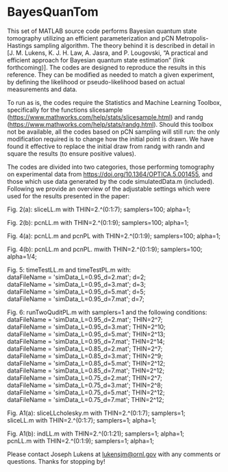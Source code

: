 # BayesQuanTom

This set of MATLAB source code performs Bayesian quantum state tomography utilizing an efficient parameterization and pCN Metropolis-Hastings sampling algorithm. The theory behind it is described in detail in [J. M. Lukens, K. J. H. Law, A. Jasra, and P. Lougovski, “A practical and efficient approach for Bayesian quantum state estimation” (link forthcoming)]. The codes are designed to reproduce the results in this reference. They can be modified as needed to match a given experiment, by defining the likelihood or pseudo-likelihood based on actual measurements and data.

To run as is, the codes require the Statistics and Machine Learning Toolbox, specifically for the  functions slicesample (https://www.mathworks.com/help/stats/slicesample.html) and randg (https://www.mathworks.com/help/stats/randg.html). Should this toolbox not be available, all the codes based on pCN sampling will still run: the only modification required is to change how the initial point is drawn. We have found it effective to replace the initial draw from randg with randn and square the results (to ensure positive values).

The codes are divided into two categories, those performing tomography on experimental data from https://doi.org/10.1364/OPTICA.5.001455, and those which use data generated by the code simulatedData.m (included). Following we provide an overview of the adjustable settings which were used for the results presented in the paper:

Fig. 2(a): sliceLL.m with THIN=2.^(0:1:7); samplers=100; alpha=1;

Fig. 2(b): pcnLL.m with THIN=2.^(0:1:9); samplers=100; alpha=1;

Fig. 4(a): pcnLL.m and pcnPL with THIN=2.^(0:1:9); samplers=100; alpha=1;

Fig. 4(b): pcnLL.m and pcnPL. mwith THIN=2.^(0:1:9); samplers=100; alpha=1/4;

Fig. 5: timeTestLL.m and timeTestPL.m with:  
dataFileName = 'simData_L=0.95_d=2.mat'; d=2;  
dataFileName = 'simData_L=0.95_d=3.mat'; d=3;  
dataFileName = 'simData_L=0.95_d=5.mat'; d=5;  
dataFileName = 'simData_L=0.95_d=7.mat'; d=7;  

Fig. 6: runTwoQuditPL.m with samplers=1 and the following conditions:  
dataFileName = 'simData_L=0.95_d=2.mat'; THIN=2^7;  
dataFileName = 'simData_L=0.95_d=3.mat'; THIN=2^10;  
dataFileName = 'simData_L=0.95_d=5.mat'; THIN=2^13;  
dataFileName = 'simData_L=0.95_d=7.mat'; THIN=2^14;  
dataFileName = 'simData_L=0.85_d=2.mat'; THIN=2^7;  
dataFileName = 'simData_L=0.85_d=3.mat'; THIN=2^9;  
dataFileName = 'simData_L=0.85_d=5.mat'; THIN=2^12;  
dataFileName = 'simData_L=0.85_d=7.mat'; THIN=2^12;  
dataFileName = 'simData_L=0.75_d=2.mat'; THIN=2^7;  
dataFileName = 'simData_L=0.75_d=3.mat'; THIN=2^8;  
dataFileName = 'simData_L=0.75_d=5.mat'; THIN=2^12;  
dataFileName = 'simData_L=0.75_d=7.mat'; THIN=2^12;  

Fig. A1(a): sliceLLcholesky.m with THIN=2.^(0:1:7); samplers=1;  
sliceLL.m with THIN=2.^(0:1:7); samplers=1; alpha=1;

Fig. A1(b): indLL.m with THIN=2.^(0:1:21); samplers=1; alpha=1;  
pcnLL.m with THIN=2.^(0:1:9); samplers=1; alpha=1;

Please contact Joseph Lukens at lukensjm@ornl.gov with any comments or questions. Thanks for stopping by!
